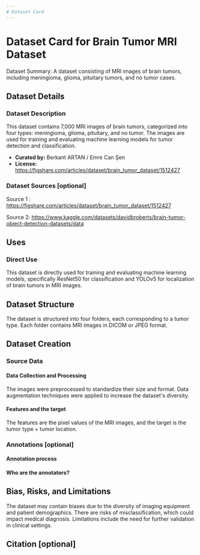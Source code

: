 ```yaml
---
# Dataset Card
---
```


# Dataset Card for Brain Tumor MRI Dataset

<!-- Provide a quick summary of the dataset. -->
Dataset Summary:
A dataset consisting of MRI images of brain tumors, including meningioma, glioma, pituitary tumors, and no tumor cases.


## Dataset Details

### Dataset Description

<!-- Provide a longer summary of what this dataset is. -->
This dataset contains 7,000 MRI images of brain tumors, categorized into four types: meningioma, glioma, pituitary, and no tumor. The images are used for training and evaluating machine learning models for tumor detection and classification.


- **Curated by:** Berkant ARTAN / Emre Can Şen
- **License:** https://figshare.com/articles/dataset/brain_tumor_dataset/1512427

### Dataset Sources [optional]

<!-- Provide the basic links for the dataset. -->
Source 1 : https://figshare.com/articles/dataset/brain_tumor_dataset/1512427


Source 2: https://www.kaggle.com/datasets/davidbroberts/brain-tumor-object-detection-datasets/data

## Uses

<!-- Address questions around how the dataset is intended to be used. -->

### Direct Use

<!-- This section describes suitable use cases for the dataset. -->
This dataset is directly used for training and evaluating machine learning models, specifically ResNet50 for classification and YOLOv5 for localization of brain tumors in MRI images.


## Dataset Structure

<!-- This section provides a description of the dataset fields, and additional information about the dataset structure such as criteria used to create the splits, relationships between data points, etc. -->
The dataset is structured into four folders, each corresponding to a tumor type. Each folder contains MRI images in DICOM or JPEG format.

## Dataset Creation

### Source Data

<!-- This section describes the source data (e.g. news text and headlines, social media posts, translated sentences, ...). -->

#### Data Collection and Processing

The images were preprocessed to standardize their size and format. Data augmentation techniques were applied to increase the dataset's diversity.

#### Features and the target

<!-- This section describes the features of the dataset and the target of the project -->
The features are the pixel values of the MRI images, and the target is the tumor type + tumor location.

### Annotations [optional]

<!-- If the dataset contains annotations which are not part of the initial data collection, use this section to describe them. -->

#### Annotation process

<!-- This section describes the annotation process such as annotation tools used in the process, the amount of data annotated, annotation guidelines provided to the annotators, interannotator statistics, annotation validation, etc. -->

#### Who are the annotators?

<!-- This section describes the people or systems who created the annotations. -->


## Bias, Risks, and Limitations

<!-- This section is meant to convey both technical and sociotechnical limitations. -->

The dataset may contain biases due to the diversity of imaging equipment and patient demographics. There are risks of misclassification, which could impact medical diagnosis. Limitations include the need for further validation in clinical settings.


## Citation [optional]

<!-- If there is a paper or blog post introducing the dataset, the APA and Bibtex information for that should go in this section. -->

